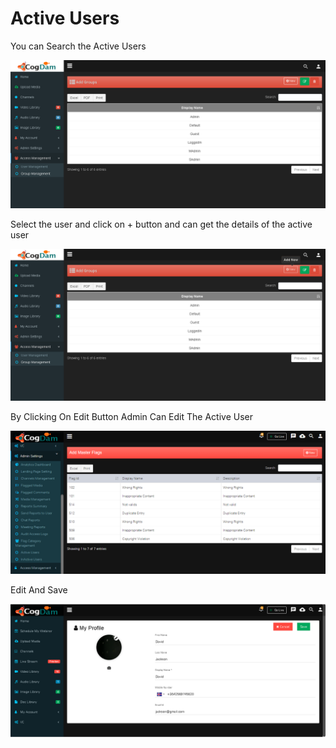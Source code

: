 # Active Users

You can Search the Active Users 

![](../../.gitbook/assets/image%20%28113%29.png)

Select the user and click on + button and can get the details of the active user

![](../../.gitbook/assets/image%20%28180%29.png)

By Clicking On Edit Button Admin Can Edit The Active User

![](../../.gitbook/assets/image%20%2854%29.png)

Edit And Save

![](../../.gitbook/assets/image%20%28126%29.png)



